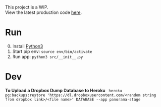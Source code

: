 This project is a WIP. </br>
View the latest production code [here](https://panorama-pro.herokuapp.com/).

# Run
0. Install [Python3](https://www.python.org/downloads/)
1. Start pip env: `source env/bin/activate`
2. Run app: `python3 src/__init__.py`

# Dev
**To Upload a Dropbox Dump Database to Heroku**
``` heroku pg:backups:restore 'https://dl.dropboxusercontent.com/<random string from dropbox link>/<file name>' DATABASE --app panorama-stage```
